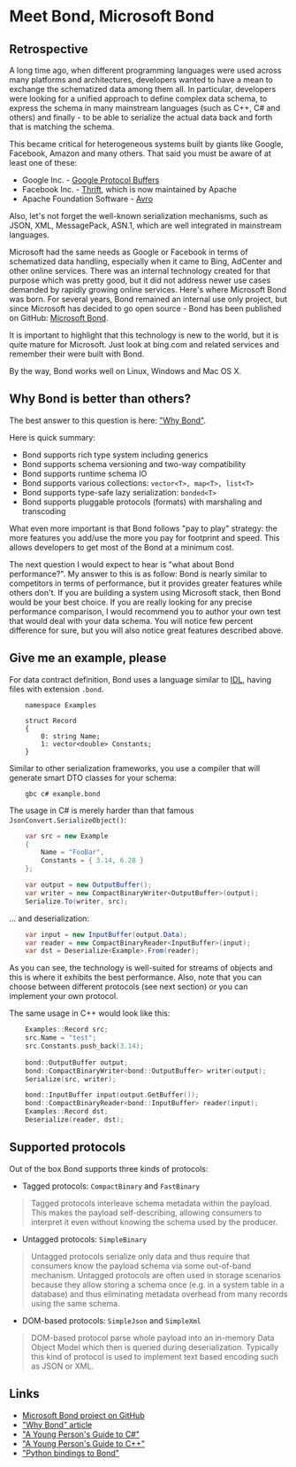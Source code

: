 # Meet Bond, Microsoft Bond

## Retrospective

A long time ago, when different programming languages were used across many platforms and architectures, developers wanted to have a mean to exchange the schematized data among them all. In particular, developers were looking for a unified approach to define complex data schema, to express the schema in many mainstream languages (such as C++, C# and others) and finally - to be able to serialize the actual data back and forth that is matching the schema.

This became critical for heterogeneous systems built by giants like Google, Facebook, Amazon and many others. That said you must be aware of at least one of these:

* Google Inc. - [Google Protocol Buffers](https://developers.google.com/protocol-buffers/)
* Facebook Inc. - [Thrift](http://thrift.apache.org/), which is now maintained by Apache
* Apache Foundation Software - [Avro](http://avro.apache.org/) 

Also, let's not forget the well-known serialization mechanisms, such as JSON, XML, MessagePack, ASN.1, which are well integrated in mainstream languages.

Microsoft had the same needs as Google or Facebook in terms of schematized data handling, especially when it came to Bing, AdCenter and other online services. There was an internal technology created for that purpose which was pretty good, but it did not address newer use cases demanded by rapidly growing online services. Here's where Microsoft Bond was born. For several years, Bond remained an internal use only project, but since Microsoft has decided to go open source - Bond has been published on GitHub: [Microsoft Bond]((https://github.com/Microsoft/bond)).

It is important to highlight that this technology is new to the world, but it is quite mature for Microsoft. Just look at bing.com and related services and remember their were built with Bond.

By the way, Bond works well on Linux, Windows and Mac OS X.

## Why Bond is better than others?

The best answer to this question is here: ["Why Bond"](https://microsoft.github.io/bond/why_bond.html).

Here is quick summary:

* Bond supports rich type system including generics
* Bond supports schema versioning and two-way compatibility
* Bond supports runtime schema IO
* Bond supports various collections: `vector<T>, map<T>, list<T>`
* Bond supports type-safe lazy serialization: `bonded<T>`
* Bond supports pluggable protocols (formats) with marshaling and transcoding

What even more important is that Bond follows "pay to play" strategy: the more features you add/use the more you pay for footprint and speed. This allows developers to get most of the Bond at a minimum cost.

The next question I would expect to hear is "what about Bond performance?". My answer to this is as follow: Bond is nearly similar to competitors in terms of performance, but it provides greater features while others don't. If you are building a system using Microsoft stack, then Bond would be your best choice. If you are really looking for any precise performance comparison, I would recommend you to author your own test that would deal with your data schema. You will notice few percent difference for sure, but you will also notice great features described above.

## Give me an example, please

For data contract definition, Bond uses a language similar to [IDL](http://en.wikipedia.org/wiki/Interface_description_language), having files with extension `.bond`.

```
    namespace Examples

    struct Record
    {
        0: string Name;
        1: vector<double> Constants;
    }
``` 

Similar to other serialization frameworks, you use a compiler that will generate smart DTO classes for your schema:

```
    gbc c# example.bond
```  

The usage in C#  is merely harder than that famous `JsonConvert.SerializeObject()`:

```csharp
    var src = new Example
    {
        Name = "FooBar",
        Constants = { 3.14, 6.28 }
    };

    var output = new OutputBuffer();
    var writer = new CompactBinaryWriter<OutputBuffer>(output);
    Serialize.To(writer, src);
```

... and deserialization:

```csharp
    var input = new InputBuffer(output.Data);
    var reader = new CompactBinaryReader<InputBuffer>(input);
    var dst = Deserialize<Example>.From(reader);
```

As you can see, the technology is well-suited for streams of objects and this is where it exhibits the best performance. Also, note that you can choose between different protocols (see next section) or you can implement your own protocol.

The same usage in C++ would look like this:

```C++
    Examples::Record src;
    src.Name = "test";
    src.Constants.push_back(3.14);
    
    bond::OutputBuffer output;
    bond::CompactBinaryWriter<bond::OutputBuffer> writer(output);
    Serialize(src, writer);

    bond::InputBuffer input(output.GetBuffer());
    bond::CompactBinaryReader<bond::InputBuffer> reader(input);
    Examples::Record dst;
    Deserialize(reader, dst);
```

## Supported protocols

Out of the box Bond supports three kinds of protocols:

* Tagged protocols: `CompactBinary` and `FastBinary`
> Tagged protocols interleave schema metadata within the payload. This makes the payload self-describing, allowing consumers to interpret it even without knowing the schema used by the producer.

* Untagged protocols: `SimpleBinary`
> Untagged protocols serialize only data and thus require that consumers know the payload schema via some out-of-band mechanism. Untagged protocols are often used in storage scenarios because they allow storing a schema once (e.g. in a system table in a database) and thus eliminating metadata overhead from many records using the same schema.

* DOM-based protocols: `SimpleJson` and `SimpleXml`
> DOM-based protocol parse whole payload into an in-memory Data Object Model which then is queried during deserialization. Typically this kind of protocol is used to implement text based encoding such as JSON or XML.


## Links

* [Microsoft Bond project on GitHub](https://github.com/Microsoft/bond)
* ["Why Bond" article](https://microsoft.github.io/bond/why_bond.html)
* ["A Young Person's Guide to C#"](https://microsoft.github.io/bond/manual/bond_cs.html)
* ["A Young Person's Guide to C++"](https://microsoft.github.io/bond/manual/bond_cpp.html)
* ["Python bindings to Bond"](https://microsoft.github.io/bond/manual/bond_py.html)
